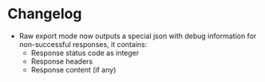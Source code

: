 # Changelog

- Raw export mode now outputs a special json with debug information for non-successful responses, it contains:
  - Response status code as integer
  - Response headers
  - Response content (if any)
